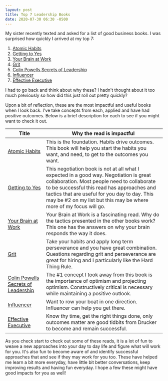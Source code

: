 ```yaml
---
layout: post
title: Top 7 Leadership Books
date: 2020-07-30 06:30 -0500
---
```

My sister recently texted and asked for a list of good business books.  I was surprised how quickly I arrived at my top 7:
1. [Atomic Habits](https://www.goodreads.com/book/show/40121378-atomic-habits?ac=1&from_search=true&qid=WnxhqnUsbm&rank=1)
1. [Getting to Yes](https://www.goodreads.com/book/show/313605.Getting_to_Yes?from_search=true&from_srp=true&qid=tto1WeokIG&rank=1)
1. [Your Brain at Work](https://www.goodreads.com/book/show/6899290-your-brain-at-work?ac=1&from_search=true&qid=HbpYnwpsYf&rank=1)
1. [Grit](https://www.goodreads.com/book/show/27213329-grit?from_search=true&from_srp=true&qid=P1AGr8TdMf&rank=1)
1. [Colin Powells Secrets of Leadership](https://www.goodreads.com/book/show/416378.The_Leadership_Secrets_of_Colin_Powell?ac=1&from_search=true&qid=4NGN51ax9L&rank=1)
1. [Influencer](https://www.goodreads.com/book/show/914211.Influencer_)
1. [Effective Executive](https://www.goodreads.com/book/show/48019.The_Effective_Executive?from_search=true&from_srp=true&qid=2bAB6he8ul&rank=1)

I had to go back and think about why these? I hadn't thought about it too much previously so how did this just roll out pretty quickly?

Upon a bit of reflection, these are the most impactful and useful books when I look back. I've take concepts from each, applied and have had positive outcomes. Below is a brief description for each to see if you might want to check it out.

Title   |  Why the read is impactful
----------|-------------
[Atomic Habits](https://www.goodreads.com/book/show/40121378-atomic-habits?ac=1&from_search=true&qid=WnxhqnUsbm&rank=1) | This is the foundation. Habits drive outcomes. This book will help you start the habits you want, and need, to get to the outcomes you want.
[Getting to Yes](https://www.goodreads.com/book/show/313605.Getting_to_Yes?from_search=true&from_srp=true&qid=tto1WeokIG&rank=1) | This negotiation book is not at all what I expected in a good way. Negotiation is great collaboration. Most people need to collaborate to be successful this read has approaches and tactics that are useful for you day to day. This may be #2 on my list but this may be where more of my focus will go.
[Your Brain at Work](https://www.goodreads.com/book/show/6899290-your-brain-at-work?ac=1&from_search=true&qid=HbpYnwpsYf&rank=1) | Your Brain at Work is a fascinating read. Why do the tactics presented in the other books work? This one has the answers on why your brain responds the way it does.
[Grit](https://www.goodreads.com/book/show/27213329-grit?from_search=true&from_srp=true&qid=P1AGr8TdMf&rank=1) | Take your habits and apply long term perseverance and you have great combination. Questions regarding grit and perseverance are great for hiring and I particularly like the Hard Thing Rule.
[Colin Powells Secrets of Leadership](https://www.goodreads.com/book/show/416378.The_Leadership_Secrets_of_Colin_Powell?ac=1&from_search=true&qid=4NGN51ax9L&rank=1) | The #1 concept I took away from this book is the importance of optimism and projecting optimism. Constructively critical is necessary while maintaining a positive outlook.|
[Influencer](https://www.goodreads.com/book/show/914211.Influencer_) | Want to row your boat in one direction. Influencer can help you get there.
[Effective Executive](https://www.goodreads.com/book/show/48019.The_Effective_Executive?from_search=true&from_srp=true&qid=2bAB6he8ul&rank=1) | Know thy time, get the right things done, only outcomes matter are good tidbits from Drucker to become and remain successful.

As you check start to check out some of these reads, it is a lot of fun to weave a new approaches into your day to day life and figure what will work for you. It's also fun to become aware of and identify successful approaches that and see if they may work for you too. These have helped me learn a bit more everyday, have little bit better conversations, keep improving results and having fun everyday. I hope a few these might have good impacts for you as well!
